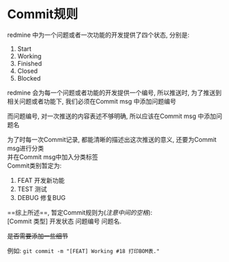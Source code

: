 # Commit规则  

redmine 中为一个问题或者一次功能的开发提供了四个状态, 分别是:  
1. Start
2. Working
3. Finished
4. Closed
5. Blocked  

redmine 会为每一个问题或者功能的开发提供一个编号, 
所以推送时, 为了推送到相关问题或者功能下, 我们必须在Commit msg 中添加问题编号  

而问题编号, 对一次推送的内容表述不够明确, 所以应该在Commit msg 中添加问题名  

为了时每一次Commit记录, 都能清晰的描述出这次推送的意义, 还要为Commit msg进行分类  
并在Commit msg中加入分类标签  
Commit类别暂定为:  
1. FEAT     开发新功能
2. TEST     测试
3. DEBUG    修复BUG

 ==综上所述==, 暂定Commit规则为(*注意中间的空格*):    
\[Commit 类型\] 开发状态 问题编号 问题名.

~~是否需要添加一些细节~~

例如: 
```git commit -m "[FEAT] Working #18 打印BOM表." ```
